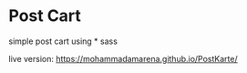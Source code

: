 # Post Cart

simple post cart using * sass

live version: https://mohammadamarena.github.io/PostKarte/
